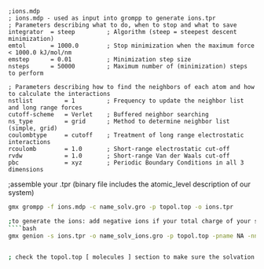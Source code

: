 ```
;ions.mdp
; ions.mdp - used as input into grompp to generate ions.tpr
; Parameters describing what to do, when to stop and what to save
integrator  = steep         ; Algorithm (steep = steepest descent minimization)
emtol       = 1000.0        ; Stop minimization when the maximum force < 1000.0 kJ/mol/nm
emstep      = 0.01          ; Minimization step size
nsteps      = 50000         ; Maximum number of (minimization) steps to perform

; Parameters describing how to find the neighbors of each atom and how to calculate the interactions
nstlist         = 1         ; Frequency to update the neighbor list and long range forces
cutoff-scheme	= Verlet    ; Buffered neighbor searching 
ns_type         = grid      ; Method to determine neighbor list (simple, grid)
coulombtype     = cutoff    ; Treatment of long range electrostatic interactions
rcoulomb        = 1.0       ; Short-range electrostatic cut-off
rvdw            = 1.0       ; Short-range Van der Waals cut-off
pbc             = xyz       ; Periodic Boundary Conditions in all 3 dimensions

```


;assemble your .tpr  (binary file includes the atomic_level description of our system)
````bash
gmx grompp -f ions.mdp -c name_solv.gro -p topol.top -o ions.tpr

;to generate the ions: add negative ions if your total charge of your system is posotive and vice versa
````bash
gmx genion -s ions.tpr -o name_solv_ions.gro -p topol.top -pname NA -nname CL -neutral


; check the topol.top [ molecules ] section to make sure the solvation and ion section went through.
